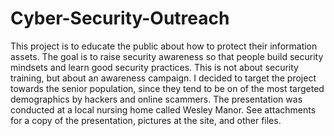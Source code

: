 # Cyber-Security-Outreach
This project is to educate the public about how to protect their information assets. The goal is 
to raise security awareness so that people build security mindsets and learn good security 
practices. This is not about security training, but about an awareness campaign. I decided to target the project towards the senior population, since they tend to be on of the most targeted demographics by hackers and online scammers. The presentation was conducted at a local nursing home called Wesley Manor. See attachments for a copy of the presentation, pictures at the site, and other files.
